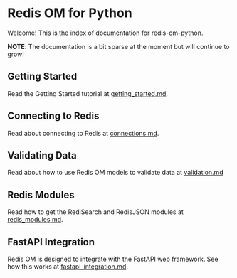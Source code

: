 # Redis OM for Python

Welcome! This is the index of documentation for redis-om-python.

**NOTE**: The documentation is a bit sparse at the moment but will continue to grow!

## Getting Started

Read the Getting Started tutorial at [getting_started.md](getting_started.md).

## Connecting to Redis

Read about connecting to Redis at [connections.md](connections.md).

## Validating Data

Read about how to use Redis OM models to validate data at [validation.md](validation.md)

## Redis Modules

Read how to get the RediSearch and RedisJSON modules at [redis_modules.md](redis_modules.md).

## FastAPI Integration

Redis OM is designed to integrate with the FastAPI web framework. See how this works at [fastapi_integration.md](fastapi_integration.md).
